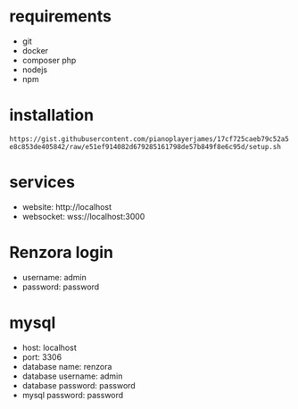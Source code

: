 # requirements
- git
- docker
- composer php
- nodejs
- npm

# installation
```https://gist.githubusercontent.com/pianoplayerjames/17cf725caeb79c52a5e8c853de405842/raw/e51ef914082d679285161798de57b849f8e6c95d/setup.sh```

# services
- website: http://localhost
- websocket: wss://localhost:3000

# Renzora login
- username: admin
- password: password

# mysql
- host: localhost
- port: 3306
- database name: renzora
- database username: admin
- database password: password
- mysql password: password